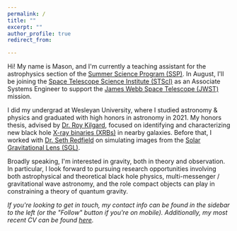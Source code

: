 ```yaml
---
permalink: /
title: ""
excerpt: ""
author_profile: true
redirect_from: 

---
```


Hi! My name is Mason, and I'm currently a teaching assistant for the astrophysics section of the [Summer Science Program (SSP)](https://summerscience.org/). In August, I'll be joining the [Space Telescope Science Institute (STScI)](https://www.stsci.edu/) as an Associate Systems Engineer to support the [James Webb Space Telescope (JWST)](https://www.jwst.nasa.gov/) mission.

I did my undergrad at Wesleyan University, where I studied astronomy & physics and graduated with high honors in astronomy in 2021. My honors thesis, advised by [Dr. Roy Kilgard](http://rkilgard.faculty.wesleyan.edu/), focused on identifying and characterizing new black hole [X-ray binaries (XRBs)](https://en.wikipedia.org/wiki/X-ray_binary) in nearby galaxies. Before that, I worked with [Dr. Seth Redfield](https://sethredfield.wescreates.wesleyan.edu/) on simulating images from the [Solar Gravitational Lens (SGL)](https://en.wikipedia.org/wiki/Solar_gravitational_lens). 

Broadly speaking, I'm interested in gravity, both in theory and observation. In particular, I look forward to pursuing research opportunities involving both astrophysical and theoretical black hole physics, multi-messenger / gravitational wave astronomy, and the role compact objects can play in constraining a theory of quantum gravity.

*If you're looking to get in touch, my contact info can be found in the sidebar to the left (or the "Follow" button if you're on mobile). Additionally, my most recent CV can be found [here](https://mvtea.github.io/files/mvtea-cv-jun21.pdf).*
